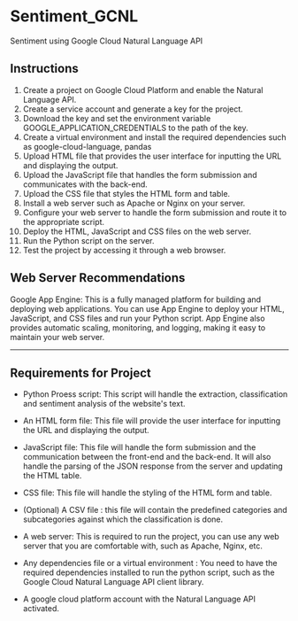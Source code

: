 # Sentiment_GCNL
Sentiment using Google Cloud Natural Language API

## Instructions

1. Create a project on Google Cloud Platform and enable the Natural Language API.
1. Create a service account and generate a key for the project.
1. Download the key and set the environment variable GOOGLE_APPLICATION_CREDENTIALS to the path of the key.
1. Create a virtual environment and install the required dependencies such as google-cloud-language, pandas
1. Upload HTML file that provides the user interface for inputting the URL and displaying the output.
1. Upload the JavaScript file that handles the form submission and communicates with the back-end.
1. Upload the CSS file that styles the HTML form and table.
1. Install a web server such as Apache or Nginx on your server.
1. Configure your web server to handle the form submission and route it to the appropriate script.
1. Deploy the HTML, JavaScript and CSS files on the web server.
1. Run the Python script on the server.
1. Test the project by accessing it through a web browser.


## Web Server Recommendations

Google App Engine: This is a fully managed platform for building and deploying web applications. You can use App Engine to deploy your HTML, JavaScript, and CSS files and run your Python script. App Engine also provides automatic scaling, monitoring, and logging, making it easy to maintain your web server.

---

## Requirements for Project


* Python Proess script: This script will handle the extraction, classification and sentiment analysis of the website's text.

* An HTML form file: This file will provide the user interface for inputting the URL and displaying the output.

* JavaScript file: This file will handle the form submission and the communication between the front-end and the back-end. It will also handle the parsing of the JSON response from the server and updating the HTML table.

* CSS file: This file will handle the styling of the HTML form and table.

* (Optional) A CSV file : this file will contain the predefined categories and subcategories against which the classification is done.

* A web server: This is required to run the project, you can use any web server that you are comfortable with, such as Apache, Nginx, etc.

* Any dependencies file or a virtual environment : You need to have the required dependencies installed to run the python script, such as the Google Cloud Natural Language API client library.

* A google cloud platform account with the Natural Language API activated.
